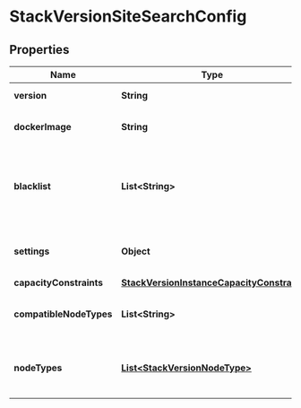 # StackVersionSiteSearchConfig

## Properties
Name | Type | Description | Notes
------------ | ------------- | ------------- | -------------
**version** | **String** | Version of SiteSearch |  [optional]
**dockerImage** | **String** | Docker image for the SiteSearch | 
**blacklist** | **List&lt;String&gt;** | List of configuration options that cannot be overridden by user settings | 
**settings** | **Object** | Settings that are applied to all nodes of this type |  [optional]
**capacityConstraints** | [**StackVersionInstanceCapacityConstraint**](StackVersionInstanceCapacityConstraint.md) |  |  [optional]
**compatibleNodeTypes** | **List&lt;String&gt;** | Node types that are compatible with this one |  [optional]
**nodeTypes** | [**List&lt;StackVersionNodeType&gt;**](StackVersionNodeType.md) | Node types that are supported by this stack version |  [optional]
